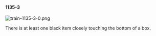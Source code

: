 #### 1135-3
![train-1135-3-0.png](https://github.com/lil-lab/nlvr/raw/master/nlvr/train/images/4/train-1135-3-0.png "train-1135-3-0.png")

There is at least one black item closely touching the bottom of a box.